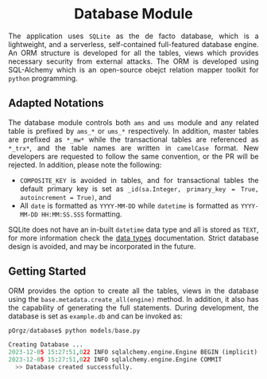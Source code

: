 <h1 align = "center">Database Module</h1>

<div align = "justify">

The application uses `SQLite` as the de facto database, which is a lightweight, and a serverless, self-contained full-featured database engine. An ORM structure is developed for all the tables, views which provides necessary security from external attacks. The ORM is developed using SQL-Alchemy which is an open-source obejct relation mapper toolkit for `python` programming.

## Adapted Notations

The database module controls both `ams` and `ums` module and any related table is prefixed by `ams_*` or `ums_*` respectively. In addition, master tables are prefixed as `*_mw*` while the transactional tables are referenced as `*_trx*`, and the table names are written in `camelCase` format. New developers are requested to follow the same convention, or the PR will be rejected. In addition, please note the following:
  * `COMPOSITE_KEY` is avoided in tables, and for transactional tables the default primary key is set as `_id(sa.Integer, primary_key = True, autoincrement = True)`, and
  * All `date` is formatted as `YYYY-MM-DD` while `datetime` is formatted as `YYYY-MM-DD HH:MM:SS.SSS` formatting.

SQLite does not have an in-built `datetime` data type and all is stored as `TEXT`, for more information check the [data types](https://www.sqlite.org/datatype3.html) documentation. Strict database design is avoided, and may be incorporated in the future.

## Getting Started

ORM provides the option to create all the tables, views in the database using the `base.metadata.create_all(engine)` method. In addition, it also has the capability of generating the full statements. During development, the database is set as `example.db` and can be invoked as:

```python
pOrgz/database$ python models/base.py

Creating Database ...
2023-12-05 15:27:51,022 INFO sqlalchemy.engine.Engine BEGIN (implicit)
2023-12-05 15:27:51,022 INFO sqlalchemy.engine.Engine COMMIT
  >> Database created successfully.
```

</div>
